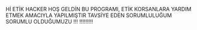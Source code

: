Hİ ETİK HACKER HOŞ GELDİN BU PROGRAMI, ETİK KORSANLARA YARDIM ETMEK AMACIYLA YAPILMIŞTIR TAVSİYE EDEN SORUMLULUĞUM SORUMLU OLDUĞUMUZU !!!
!!!!!!!!!
